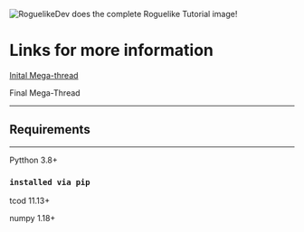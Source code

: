 ![RoguelikeDev does the complete Roguelike Tutorial image!](https://i.imgur.com/FzwmyyE.png)


# Links for more information
[Inital Mega-thread](https://np.reddit.com/r/roguelikedev/comments/vhfsda/roguelikedev_does_the_complete_roguelike_tutorial/)

Final Mega-Thread


---
## Requirements
---

Pytthon 3.8+
### ```installed via pip```
tcod 11.13+

numpy 1.18+
